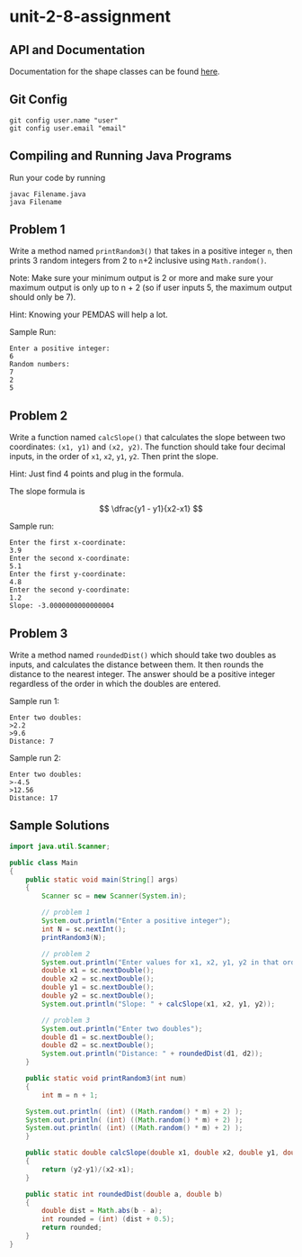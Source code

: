 # unit-2-8-assignment

## API and Documentation
Documentation for the shape classes can be found [here](https://coderunner.projectstem.org/docs/shapes/index.html).

## Git Config
```
git config user.name "user"
git config user.email "email"
```

## Compiling and Running Java Programs
Run your code by running
```
javac Filename.java
java Filename
```

## Problem 1
Write a method named `printRandom3()` that takes in a positive integer `n`, then prints 3 random integers from 2 to `n`+2 inclusive using `Math.random()`.

Note: Make sure your minimum output is 2 or more and make sure your maximum output is only up to n + 2 (so if user inputs 5, the maximum output should only be 7).

Hint: Knowing your PEMDAS will help a lot.

Sample Run:
```
Enter a positive integer:
6
Random numbers:
7
2
5
```

## Problem 2
Write a function named `calcSlope()` that calculates the slope between two coordinates: `(x1, y1)` and `(x2, y2)`. The function should take four decimal inputs, in the order of `x1`, `x2`, `y1`, `y2`. Then print the slope.

Hint: Just find 4 points and plug in the formula.

The slope formula is

$$ \dfrac{y1 - y1}{x2-x1} $$

Sample run:
```
Enter the first x-coordinate:
3.9
Enter the second x-coordinate:
5.1
Enter the first y-coordinate:
4.8
Enter the second y-coordinate:
1.2
Slope: -3.0000000000000004
```

## Problem 3
Write a method named `roundedDist()` which should take two doubles as inputs, and calculates the distance between them.  It then rounds the distance to the nearest integer. The answer should be a positive integer regardless of the order in which the doubles are entered.

Sample run 1:
```
Enter two doubles:
>2.2
>9.6
Distance: 7
```
Sample run 2:
```
Enter two doubles:
>-4.5
>12.56
Distance: 17
```
## Sample Solutions
```java
import java.util.Scanner;

public class Main
{
	public static void main(String[] args)
	{
		Scanner sc = new Scanner(System.in);

		// problem 1
		System.out.println("Enter a positive integer");
		int N = sc.nextInt();
		printRandom3(N);

		// problem 2
		System.out.println("Enter values for x1, x2, y1, y2 in that order")
		double x1 = sc.nextDouble();
		double x2 = sc.nextDouble();
		double y1 = sc.nextDouble();
		double y2 = sc.nextDouble();
		System.out.println("Slope: " + calcSlope(x1, x2, y1, y2));

		// problem 3
		System.out.println("Enter two doubles");
		double d1 = sc.nextDouble();
		double d2 = sc.nextDouble();
		System.out.println("Distance: " + roundedDist(d1, d2));
	}

	public static void printRandom3(int num)
	{
		int m = n + 1;

    System.out.println( (int) ((Math.random() * m) + 2) );
    System.out.println( (int) ((Math.random() * m) + 2) );
    System.out.println( (int) ((Math.random() * m) + 2) );
	}

	public static double calcSlope(double x1, double x2, double y1, double y2)
	{
		return (y2-y1)/(x2-x1);
	}

	public static int roundedDist(double a, double b)
	{
		double dist = Math.abs(b - a);
		int rounded = (int) (dist + 0.5);
		return rounded;
	}
}
```
